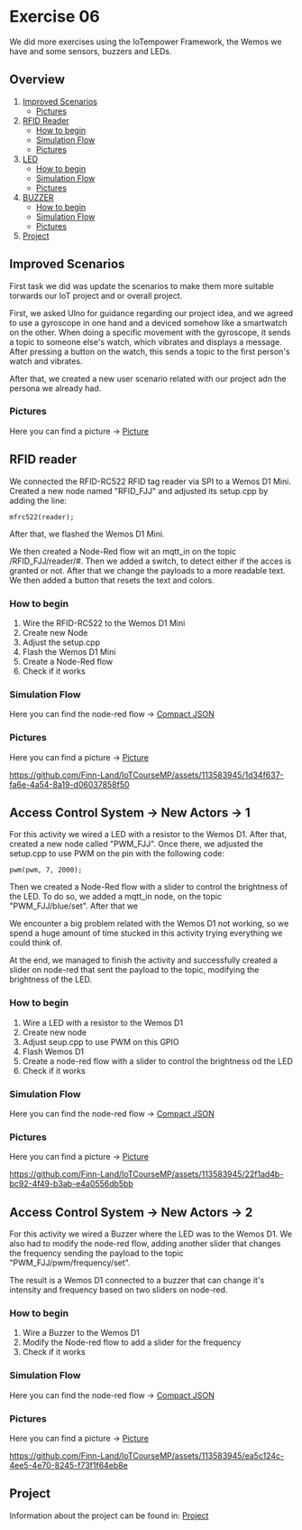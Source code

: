 # Exercise 06
We did more exercises using the IoTempower Framework, the Wemos we have and some sensors, buzzers and LEDs.


## Overview
1. [Improved Scenarios](#improved-scenarios)
	- [Pictures](#pictures)
2. [RFID Reader](#rfid-reader)
	- [How to begin](#how-to-begin)
	- [Simulation Flow](#simulation-flow)
	- [Pictures](#pictures)
3. [LED](#access-control-system---new-actors---1)
	- [How to begin](#how-to-begin)
	- [Simulation Flow](#simulation-flow)
	- [Pictures](#pictures-1)
3. [BUZZER](#access-control-system---new-actors---2)
	- [How to begin](#how-to-begin-1)
	- [Simulation Flow](#simulation-flow-1)
	- [Pictures](#pictures-2)	
3. [Project](#project)

## Improved Scenarios
First task we did was update the scenarios to make them more suitable torwards our IoT project and or overall project.

First, we asked Ulno for guidance regarding our project idea, and we agreed to
use a gyroscope in one hand and a deviced somehow like a smartwatch on the other. When doing a specific movement with the gyroscope, it sends a topic to someone else's watch, which vibrates and displays a message. After pressing a button on the watch, this sends a topic to the first person's watch and vibrates.

After that, we created a new user scenario related with our project adn the persona we already had. 

### Pictures
Here you can find a picture -> [Picture](/Teamfolder/Group1/pictures/exercise06/Scenario/)

## RFID reader
We connected the RFID-RC522 RFID tag reader via SPI to a Wemos D1 Mini. Created a new node named "RFID_FJJ" and  adjusted its setup.cpp by adding the line:
	
	mfrc522(reader);

After that, we flashed the Wemos D1 Mini.

We then created a Node-Red flow wit an mqtt_in on the topic /RFID_FJJ/reader/#. Then we added a switch, to detect either if the acces is granted or not. After that we change the payloads to a more readable text. We then added a button that resets the text and colors.

### How to begin
1. Wire the RFID-RC522 to the Wemos D1 Mini
2. Create new Node
3. Adjust the setup.cpp
4. Flash the Wemos D1 Mini
5. Create a Node-Red flow
6. Check if it works

### Simulation Flow
Here you can find the node-red flow -> [Compact JSON](/Teamfolder/Group1/exercises/exercise06/RFID/flow.txt)

### Pictures
Here you can find a picture -> [Picture](/Teamfolder/Group1/pictures/exercise06/RFID%20Reader/)

https://github.com/Finn-Land/IoTCourseMP/assets/113583945/1d34f637-fa6e-4a54-8a19-d06037858f50

## Access Control System -> New Actors -> 1
For this activity we wired a LED with a resistor to the Wemos D1. After that, created a new node called "PWM_FJJ". Once there, we adjusted the setup.cpp to use PWM on the pin with the following code:

	pwm(pwm, 7, 2000);

Then we created a Node-Red flow with a slider to control the brightness of the LED. 
To do so, we added a mqtt_in node, on the topic "PWM_FJJ/blue/set". After that we 

We encounter a big problem related with the Wemos D1 not working, so we spend a huge amount of time stucked in this activity trying everything we could think of.

At the end, we managed to finish the activity and successfully created a slider on node-red that sent the payload to the topic, modifying the brightness of the LED.

### How to begin
1. Wire a LED with a resistor to the Wemos D1
2. Create new node
3. Adjust seup.cpp to use PWM on this GPIO
4. Flash Wemos D1
5. Create a node-red flow with a slider to control the brightness od the LED
6. Check if it works

### Simulation Flow
Here you can find the node-red flow -> [Compact JSON](/Teamfolder/Group1/exercises/exercise06/LED/LED.txt)

### Pictures
Here you can find a picture -> [Picture](/Teamfolder/Group1/pictures/exercise06/LED/)

https://github.com/Finn-Land/IoTCourseMP/assets/113583945/22f1ad4b-bc92-4f49-b3ab-e4a0556db5bb

## Access Control System -> New Actors -> 2
For this activity we wired a Buzzer where the LED was to the Wemos D1. We also had to modify the node-red flow, adding another slider that changes the frequency sending the payload to the topic "PWM_FJJ/pwm/frequency/set".

The result is a Wemos D1 connected to a buzzer that can change it's intensity and frequency based on two sliders on node-red.

### How to begin
1. Wire a Buzzer to the Wemos D1
2. Modify the Node-red flow to add a slider for the frequency
2. Check if it works

### Simulation Flow
Here you can find the node-red flow -> [Compact JSON](/Teamfolder/Group1/exercises/exercise06/BUZZER/Buzzer.txt)

### Pictures
Here you can find a picture -> [Picture](/Teamfolder/Group1/pictures/exercise06/BUZZER)

https://github.com/Finn-Land/IoTCourseMP/assets/113583945/ea5c124c-4ee5-4e70-8245-f73f1f64eb8e

## Project
Information about the project can be found in:
[Project](/Teamfolder/exercises/README.md)

